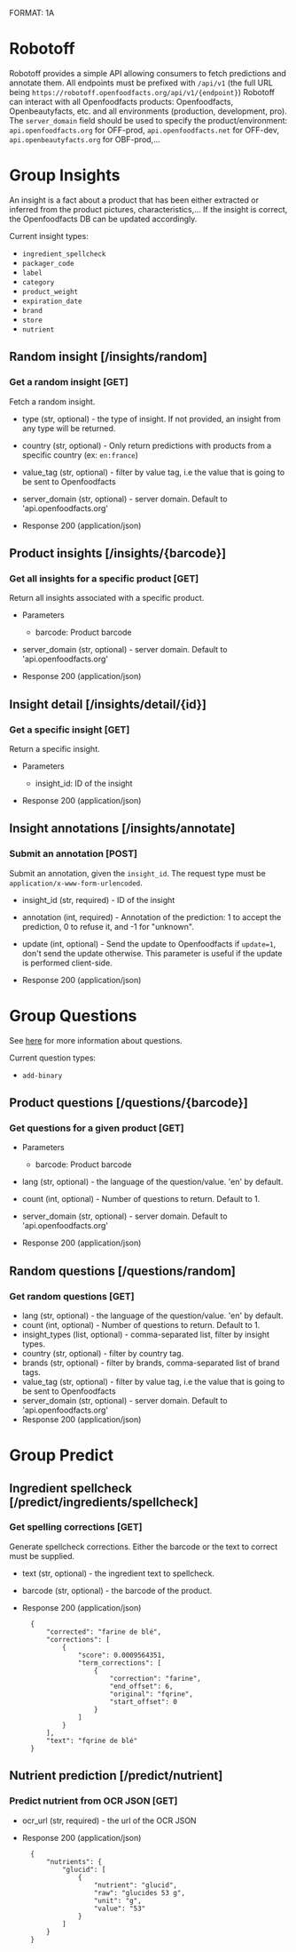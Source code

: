 FORMAT: 1A

# Robotoff

Robotoff provides a simple API allowing consumers to fetch predictions and annotate them.
All endpoints must be prefixed with `/api/v1` (the full URL being `https://robotoff.openfoodfacts.org/api/v1/{endpoint}`)
Robotoff can interact with all Openfoodfacts products: Openfoodfacts, Openbeautyfacts, etc. and all 
environments (production, development, pro). The `server_domain` field should be used to specify the 
product/environment: `api.openfoodfacts.org` for OFF-prod, `api.openfoodfacts.net` for OFF-dev, 
`api.openbeautyfacts.org` for OBF-prod,...

# Group Insights

An insight is a fact about a product that has been either extracted or inferred from the product pictures, characteristics,...
If the insight is correct, the Openfoodfacts DB can be updated accordingly.

Current insight types:

- `ingredient_spellcheck`
- `packager_code`
- `label`
- `category`
- `product_weight`
- `expiration_date`
- `brand`
- `store`
- `nutrient`

## Random insight [/insights/random]

### Get a random insight [GET]

Fetch a random insight.

+ type (str, optional) - the type of insight. If not provided, an insight from any type will be returned.
+ country (str, optional) - Only return predictions with products from a specific country (ex: `en:france`)
+ value_tag (str, optional) - filter by value tag, i.e the value that is going to be sent to Openfoodfacts
+ server_domain (str, optional) - server domain. Default to 'api.openfoodfacts.org'

+ Response 200 (application/json)


## Product insights [/insights/{barcode}]

### Get all insights for a specific product [GET]

Return all insights associated with a specific product.

+ Parameters
    + barcode: Product barcode

+ server_domain (str, optional) - server domain. Default to 'api.openfoodfacts.org'

+ Response 200 (application/json)


## Insight detail [/insights/detail/{id}]

### Get a specific insight [GET]

Return a specific insight.

+ Parameters
    + insight_id: ID of the insight

+ Response 200 (application/json)


## Insight annotations [/insights/annotate]

### Submit an annotation [POST]

Submit an annotation, given the `insight_id`. The request type must be `application/x-www-form-urlencoded`.

+ insight_id (str, required) - ID of the insight
+ annotation (int, required) - Annotation of the prediction: 1 to accept the prediction, 0 to refuse it, and -1 
  for "unknown".
+ update (int, optional) - Send the update to Openfoodfacts if `update=1`, don't send the update otherwise. This 
  parameter is useful if the update is performed client-side.

+ Response 200 (application/json)



# Group Questions

See [here](https://github.com/openfoodfacts/robotoff/blob/master/doc/questions.md) for more information about 
questions.

Current question types:

- `add-binary`

## Product questions [/questions/{barcode}]

### Get questions for a given product [GET]

+ Parameters
    + barcode: Product barcode

+ lang (str, optional) - the language of the question/value. 'en' by default.
+ count (int, optional) - Number of questions to return. Default to 1.
+ server_domain (str, optional) - server domain. Default to 'api.openfoodfacts.org'

+ Response 200 (application/json)


## Random questions [/questions/random]

### Get random questions [GET]

+ lang (str, optional) - the language of the question/value. 'en' by default.
+ count (int, optional) - Number of questions to return. Default to 1.
+ insight_types (list, optional) - comma-separated list, filter by insight types.
+ country (str, optional) - filter by country tag.
+ brands (str, optional) - filter by brands, comma-separated list of brand tags.
+ value_tag (str, optional) - filter by value tag, i.e the value that is going to be sent to Openfoodfacts
+ server_domain (str, optional) - server domain. Default to 'api.openfoodfacts.org'
+ Response 200 (application/json)


# Group Predict

## Ingredient spellcheck [/predict/ingredients/spellcheck]

### Get spelling corrections [GET]

Generate spellcheck corrections. Either the barcode or the text to correct must be supplied.

+ text (str, optional) - the ingredient text to spellcheck.
+ barcode (str, optional) - the barcode of the product.


+ Response 200 (application/json)

        {
            "corrected": "farine de blé",
            "corrections": [
                {
                    "score": 0.0009564351,
                    "term_corrections": [
                        {
                            "correction": "farine",
                            "end_offset": 6,
                            "original": "fqrine",
                            "start_offset": 0
                        }
                    ]
                }
            ],
            "text": "fqrine de blé"
        }


## Nutrient prediction [/predict/nutrient]

### Predict nutrient from OCR JSON [GET]

+ ocr_url (str, required) - the url of the OCR JSON


+ Response 200 (application/json)

        {
            "nutrients": {
                "glucid": [
                    {
                        "nutrient": "glucid",
                        "raw": "glucides 53 g",
                        "unit": "g",
                        "value": "53"
                    }
                ]
            }
        }
